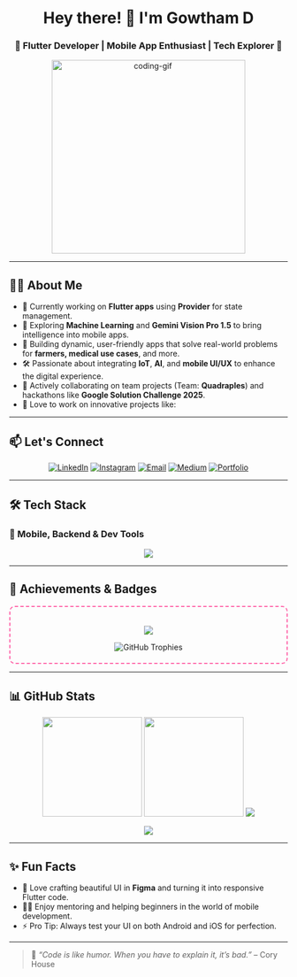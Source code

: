 <h1 align="center">Hey there! 👋 I'm Gowtham D</h1>
   
<h3 align="center">🚀 Flutter Developer | Mobile App Enthusiast | Tech Explorer 🚀</h3>     
  
<p align="center">
  <img src="https://media.giphy.com/media/qgQUggAC3Pfv687qPC/giphy.gif" width="350" alt="coding-gif"/> 
</p>  

---

## 👨‍💻 About Me

- 🔭 Currently working on **Flutter apps** using **Provider** for state management.
- 🌱 Exploring **Machine Learning** and **Gemini Vision Pro 1.5** to bring intelligence into mobile apps.
- 📱 Building dynamic, user-friendly apps that solve real-world problems for **farmers, medical use cases**, and more.
- 🛠 Passionate about integrating **IoT**, **AI**, and **mobile UI/UX** to enhance the digital experience.
- 🤝 Actively collaborating on team projects (Team: **Quadraples**) and hackathons like **Google Solution Challenge 2025**.
- 🧠 Love to work on innovative projects like:

---

## 📫 Let's Connect

<p align="center">
  <a href="https://www.linkedin.com/in/gowtham-d-123186270/" target="_blank"><img src="https://img.shields.io/badge/LinkedIn-GowthamD-blue?style=for-the-badge&logo=linkedin" alt="LinkedIn"/></a>
  <a href="https://www.instagram.com/d_._gowtham/" target="_blank"><img src="https://img.shields.io/badge/Instagram-gowtham_d__-E4405F?style=for-the-badge&logo=instagram&logoColor=white" alt="Instagram"/></a>
  <a href="mailto:gowthamd997@gmail.com"><img src="https://img.shields.io/badge/Email-gowthamd997@gmail.com-red?style=for-the-badge&logo=gmail&logoColor=white" alt="Email"/></a>
  <a href="https://medium.com/@gowthamd997" target="_blank"><img src="https://img.shields.io/badge/Medium-Read%20Articles-12100E?style=for-the-badge&logo=medium&logoColor=white" alt="Medium"/></a>
  <a href="https://bento.me/gowthamd" target="_blank"><img src="https://img.shields.io/badge/Portfolio-Explore-blueviolet?style=for-the-badge&logo=codepen&logoColor=white" alt="Portfolio"/></a>
</p>

--- 

## 🛠️ Tech Stack

### 🔧 Mobile, Backend & Dev Tools
<p align="center">
  <img src="https://skillicons.dev/icons?i=flutter,dart,firebase,python,cpp,html,css,mysql,figma,github,git,selenium,postman,numpy,pandas,matplotlib,seaborn,powerbi" />
</p>


---

## 🌟 Achievements & Badges

<div align="center" style="border: 2px dashed #ff61a6; padding: 20px; border-radius: 10px;">

  <p>
    <img src="https://img.shields.io/badge/LITERATE--SPORK-Contributor-brightgreen?style=for-the-badge&logo=github" />
  </p>

  <img src="https://github-profile-trophy.vercel.app/?username=gowtham-dd&theme=radical&margin-w=10&margin-h=15&row=2&column=3" alt="GitHub Trophies" />

</div>

---

## 📊 GitHub Stats

<p align="center">
  <img src="https://github-readme-stats.vercel.app/api?username=gowtham-dd&show_icons=true&theme=radical&count_private=true&hide_border=false&border_radius=10" height="180"/>
  <img src="https://github-readme-stats.vercel.app/api/top-langs/?username=gowtham-dd&layout=compact&theme=radical&hide_border=false&border_radius=10" height="180"/>
 
   <img src="https://github-readme-streak-stats.herokuapp.com?user=gowtham-dd&theme=radical&hide_border=false&border_radius=10" /> 
</p> 
 
<p align="center">
  <img src="https://github-readme-activity-graph.vercel.app/graph?username=gowtham-dd&theme=radical&hide_border=false&border_radius=10&area=true&line=ff61a6&point=ffffff" />
</p>

---

## ✨ Fun Facts

- 🎨 Love crafting beautiful UI in **Figma** and turning it into responsive Flutter code.
- 🧑‍🏫 Enjoy mentoring and helping beginners in the world of mobile development.
- ⚡ Pro Tip: Always test your UI on both Android and iOS for perfection.

---

> 💬 _“Code is like humor. When you have to explain it, it’s bad.”_ – Cory House
